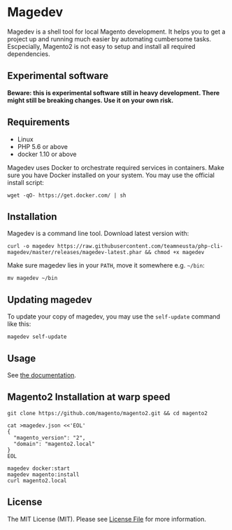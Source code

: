 # Magedev

Magedev is a shell tool for local Magento development. It helps you to get a project up and running much easier by automating cumbersome tasks. Escpecially, Magento2 is not easy to setup and install all required dependencies.

## Experimental software

**Beware: this is experimental software still in heavy development. There might still be breaking changes. Use it on your own risk.**

## Requirements

* Linux
* PHP 5.6 or above
* docker 1.10 or above

Magedev uses Docker to orchestrate required services in containers. Make sure you have Docker installed on your system. You may use the official install script:

    wget -qO- https://get.docker.com/ | sh

## Installation

Magedev is a command line tool. Download latest version with:

    curl -o magedev https://raw.githubusercontent.com/teamneusta/php-cli-magedev/master/releases/magedev-latest.phar && chmod +x magedev

Make sure magedev lies in your `PATH`, move it somewhere e.g. `~/bin`:

    mv magedev ~/bin

## Updating magedev

To update your copy of magedev, you may use the `self-update` command like this:

    magedev self-update

## Usage

See [the documentation](docs/index.md).

## Magento2 Installation at warp speed

    git clone https://github.com/magento/magento2.git && cd magento2

```
cat >magedev.json <<'EOL'
{
  "magento_version": "2",
  "domain": "magento2.local"
}
EOL
```
    magedev docker:start
    magedev magento:install
    curl magento2.local


## License
The MIT License (MIT). Please see [License File](LICENSE) for more information.

